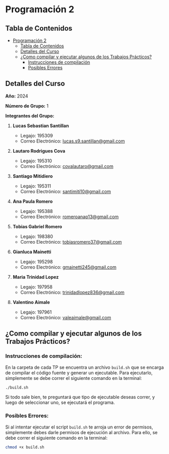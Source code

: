 # Programación 2

## Tabla de Contenidos

- [Programación 2](#programación-2)
  - [Tabla de Contenidos](#tabla-de-contenidos)
  - [Detalles del Curso](#detalles-del-curso)
  - [¿Como compilar y ejecutar algunos de los Trabajos Prácticos?](#como-compilar-y-ejecutar-algunos-de-los-trabajos-prácticos)
    - [Instrucciones de compilación](#instrucciones-de-compilación)
    - [Posibles Errores](#posibles-errores)

## Detalles del Curso

**Año:** 2024

**Número de Grupo:** 1

**Integrantes del Grupo:**

1. **Lucas Sebastian Santillan**
    - Legajo: 195309
    - Correo Electrónico: lucas.s9.santillan@gmail.com

2. **Lautaro Rodrigues Cova**
    - Legajo: 195310
    - Correo Electrónico: covalautaro@gmail.com

3. **Santiago Mitidiero**
    - Legajo: 195311
    - Correo Electrónico: santimiti10@gmail.com

4. **Ana Paula Romero**
    - Legajo: 195388
    - Correo Electrónico: romeroanap13@gmail.com

5. **Tobias Gabriel Romero**
    - Legajo: 198380
    - Correo Electrónico: tobiasromero37@gmail.com

6. **Gianluca Mainetti**
    - Legajo: 195298
    - Correo Electrónico: gmainetti245@gmail.com

7. **Maria Trinidad Lopez**
    - Legajo: 197958
    - Correo Electrónico: trinidadlopez836@gmail.com

8. **Valentino Aimale**
    - Legajo: 197961
    - Correo Electrónico: valeaimale@gmail.com

## ¿Como compilar y ejecutar algunos de los Trabajos Prácticos?

### Instrucciones de compilación:

En la carpeta de cada TP se encuentra un archivo `build.sh` que se encarga de compilar el código fuente y generar un ejecutable. Para ejecutarlo, simplemente se debe correr el siguiente comando en la terminal:

```bash
./build.sh
```

Si todo sale bien, te preguntará que tipo de ejecutable deseas correr, y luego de seleccionar uno, se ejecutará el programa.

### Posibles Errores:

Si al intentar ejecutar el script `build.sh` te arroja un error de permisos, simplemente debes darle permisos de ejecución al archivo. Para ello, se debe correr el siguiente comando en la terminal:

```bash
chmod +x build.sh
```